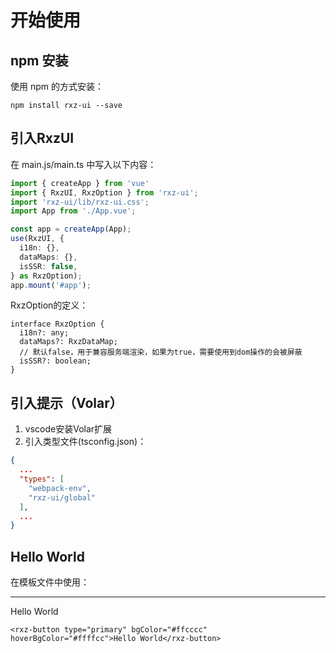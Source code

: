 # 开始使用

## npm 安装

使用 npm 的方式安装：

``` shell
npm install rxz-ui --save
```

## 引入RxzUI

在 main.js/main.ts 中写入以下内容：

``` typescript
import { createApp } from 'vue'
import { RxzUI, RxzOption } from 'rxz-ui';
import 'rxz-ui/lib/rxz-ui.css';
import App from './App.vue';

const app = createApp(App);
use(RxzUI, {
  i18n: {},
  dataMaps: {},
  isSSR: false,
} as RxzOption);
app.mount('#app');
```

RxzOption的定义：
```
interface RxzOption {
  i18n?: any;
  dataMaps?: RxzDataMap;
  // 默认false，用于兼容服务端渲染，如果为true，需要使用到dom操作的会被屏蔽
  isSSR?: boolean;
}
```

## 引入提示（Volar）

1. vscode安装Volar扩展
2. 引入类型文件(tsconfig.json)：

``` json
{
  ...
  "types": [
    "webpack-env", 
    "rxz-ui/global"
  ],
  ...
}
```

## Hello World

在模板文件中使用：

---

<rxz-button type="primary" bgColor="#ffcccc" hoverBgColor="#ffffcc">Hello World</rxz-button>

``` vue
<rxz-button type="primary" bgColor="#ffcccc" hoverBgColor="#ffffcc">Hello World</rxz-button>
```

